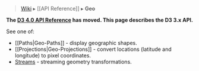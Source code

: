 > [Wiki](Home.md) ▸ [[API Reference]] ▸ **Geo**

**The [D3 4.0 API Reference](https://github.com/d3/d3/blob/master/API.md) has moved. This page describes the D3 3.x API.**

See one of:

* [[Paths|Geo-Paths]] - display geographic shapes.
* [[Projections|Geo-Projections]] - convert locations (latitude and longitude) to pixel coordinates.
* [Streams](Geo-Streams.md) - streaming geometry transformations.
